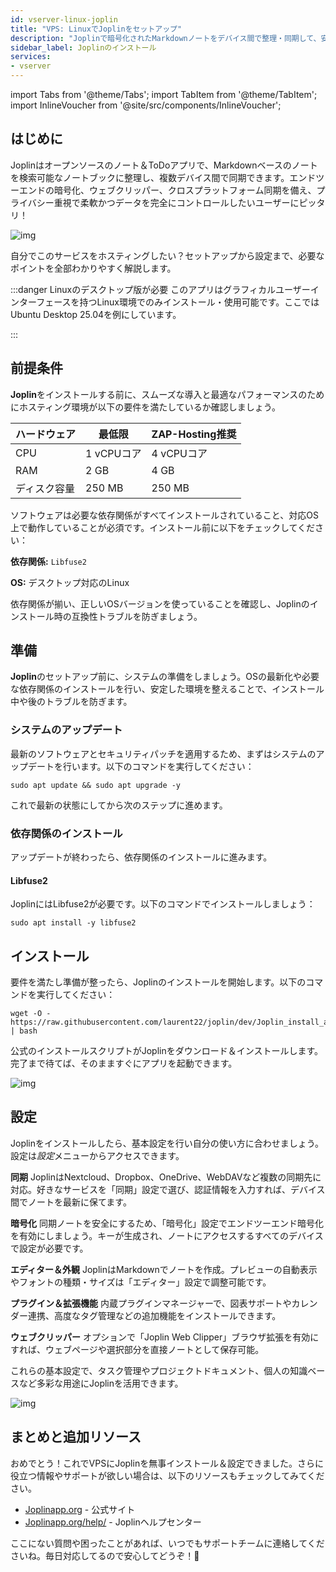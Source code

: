 ```yaml
---
id: vserver-linux-joplin
title: "VPS: LinuxでJoplinをセットアップ"
description: "Joplinで暗号化されたMarkdownノートをデバイス間で整理・同期して、安全で柔軟なノート管理を実現 → 今すぐ詳しくチェック"
sidebar_label: Joplinのインストール
services:
- vserver
---
```


import Tabs from '@theme/Tabs';
import TabItem from '@theme/TabItem';
import InlineVoucher from '@site/src/components/InlineVoucher';

## はじめに

Joplinはオープンソースのノート＆ToDoアプリで、Markdownベースのノートを検索可能なノートブックに整理し、複数デバイス間で同期できます。エンドツーエンドの暗号化、ウェブクリッパー、クロスプラットフォーム同期を備え、プライバシー重視で柔軟かつデータを完全にコントロールしたいユーザーにピッタリ！

![img](https://screensaver01.zap-hosting.com/index.php/s/qfo8k2RXWPFqi3g/preview)

自分でこのサービスをホスティングしたい？セットアップから設定まで、必要なポイントを全部わかりやすく解説します。

:::danger Linuxのデスクトップ版が必要
このアプリはグラフィカルユーザーインターフェースを持つLinux環境でのみインストール・使用可能です。ここではUbuntu Desktop 25.04を例にしています。

:::

<InlineVoucher />



## 前提条件

**Joplin**をインストールする前に、スムーズな導入と最適なパフォーマンスのためにホスティング環境が以下の要件を満たしているか確認しましょう。

| ハードウェア | 最低限 | ZAP-Hosting推奨 |
| ---------- | ------------ | -------------------------- |
| CPU| 1 vCPUコア | 4 vCPUコア |
| RAM| 2 GB | 4 GB |
| ディスク容量 | 250 MB | 250 MB |

ソフトウェアは必要な依存関係がすべてインストールされていること、対応OS上で動作していることが必須です。インストール前に以下をチェックしてください：

**依存関係:** `Libfuse2`

**OS:** デスクトップ対応のLinux

依存関係が揃い、正しいOSバージョンを使っていることを確認し、Joplinのインストール時の互換性トラブルを防ぎましょう。



## 準備

**Joplin**のセットアップ前に、システムの準備をしましょう。OSの最新化や必要な依存関係のインストールを行い、安定した環境を整えることで、インストール中や後のトラブルを防ぎます。


### システムのアップデート
最新のソフトウェアとセキュリティパッチを適用するため、まずはシステムのアップデートを行います。以下のコマンドを実行してください：

```
sudo apt update && sudo apt upgrade -y
```
これで最新の状態にしてから次のステップに進めます。

### 依存関係のインストール
アップデートが終わったら、依存関係のインストールに進みます。

#### Libfuse2
JoplinにはLibfuse2が必要です。以下のコマンドでインストールしましょう：
```
sudo apt install -y libfuse2
```




## インストール
要件を満たし準備が整ったら、Joplinのインストールを開始します。以下のコマンドを実行してください：

```
wget -O - https://raw.githubusercontent.com/laurent22/joplin/dev/Joplin_install_and_update.sh | bash
```

公式のインストールスクリプトがJoplinをダウンロード＆インストールします。完了まで待てば、そのまますぐにアプリを起動できます。



![img](https://screensaver01.zap-hosting.com/index.php/s/Af9xjkqz7TSr4sZ/preview)



## 設定

Joplinをインストールしたら、基本設定を行い自分の使い方に合わせましょう。設定は*設定*メニューからアクセスできます。

**同期**
JoplinはNextcloud、Dropbox、OneDrive、WebDAVなど複数の同期先に対応。好きなサービスを「同期」設定で選び、認証情報を入力すれば、デバイス間でノートを最新に保てます。

**暗号化**
同期ノートを安全にするため、「暗号化」設定でエンドツーエンド暗号化を有効にしましょう。キーが生成され、ノートにアクセスするすべてのデバイスで設定が必要です。

**エディター＆外観**
JoplinはMarkdownでノートを作成。プレビューの自動表示やフォントの種類・サイズは「エディター」設定で調整可能です。

**プラグイン＆拡張機能**
内蔵プラグインマネージャーで、図表サポートやカレンダー連携、高度なタグ管理などの追加機能をインストールできます。

**ウェブクリッパー**
オプションで「Joplin Web Clipper」ブラウザ拡張を有効にすれば、ウェブページや選択部分を直接ノートとして保存可能。

これらの基本設定で、タスク管理やプロジェクトドキュメント、個人の知識ベースなど多彩な用途にJoplinを活用できます。



![img](https://screensaver01.zap-hosting.com/index.php/s/FyjyeF3EcRFe2qf/preview)




## まとめと追加リソース

おめでとう！これでVPSにJoplinを無事インストール＆設定できました。さらに役立つ情報やサポートが欲しい場合は、以下のリソースもチェックしてみてください。

- [Joplinapp.org](https://joplin.org/) - 公式サイト
- [Joplinapp.org/help/](https://joplinapp.org/help/) - Joplinヘルプセンター

ここにない質問や困ったことがあれば、いつでもサポートチームに連絡してくださいね。毎日対応してるので安心してどうぞ！🙂



<InlineVoucher />